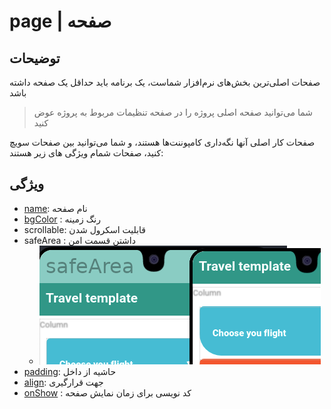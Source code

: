 # page | صفحه

## توضیحات 
صفحات اصلی‌ترین بخش‌های نرم‌افزار شماست، یک برنامه باید حداقل یک صفحه داشته باشد

> شما می‌توانید صفحه اصلی پروژه را در صفحه تنظیمات مربوط به پروژه عوض کنید

صفحات کار اصلی آنها نگه‌داری کامپوننت‌ها هستند،
و شما می‌توانید بین صفحات سویچ کنید، صفحات شمام ویژگی های زیر هستند:

## ویژگی 
-  [name](/fa/properties/name.md): نام صفحه
- [bgColor](/fa/properties/color.md) : رنگ زمینه
- scrollable: قابلیت اسکرول شدن
- safeArea : داشتن قسمت امن
    - ![alt text](../../assets/images/properties/safeArea.png)
- [padding](/fa/properties/padding.md): حاشیه از داخل
- [align](/fa/properties/align.md): جهت قرارگیری
- [onShow](/fa/events.md) : کد نویسی برای زمان نمایش صفحه
